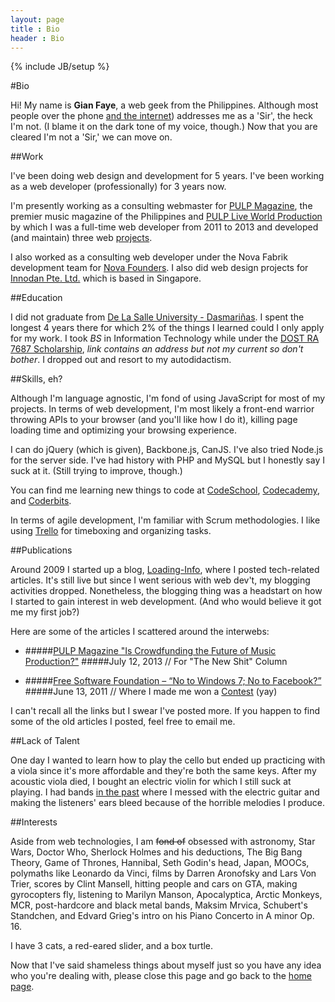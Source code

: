 ```yaml
---
layout: page
title : Bio
header : Bio
---
```

{% include JB/setup %}

#Bio

Hi! My name is **Gian Faye**, a web geek from the Philippines. Although most people over the phone [and the internet](/assets/images/bio/not-a-sir.jpg)) addresses me as a 'Sir', the heck I'm not. (I blame it on the dark tone of my voice, though.) Now that you are cleared I'm not a 'Sir,' we can move on. 

##Work

I've been doing web design and development for 5 years. I've been working as a web developer (professionally) for 3 years now.

I'm presently working as a consulting webmaster for [PULP Magazine](http://pulpmagazinelive.com), the premier music magazine of the Philippines and [PULP Live World Production](http://pulpliveworld.com) by which I was a full-time web developer from 2011 to 2013 and developed (and maintain) three web [projects](/projects).

I also worked as a consulting web developer under the Nova Fabrik development team for [Nova Founders](http://novafounders.com). I also did web design projects for [Innodan Pte. Ltd.](http://www.innodan.com/) which is based in Singapore. 

##Education

I did not graduate from [De La Salle University - Dasmariñas](http://www.dlsud.edu.ph/). I spent the longest 4 years there for which 2% of the things I learned could I only apply for my work. I took *BS* in Information Technology while under the [DOST RA 7687 Scholarship](http://region4a.dost.gov.ph/databases/scho_details.php?studid=2897), _link contains an address but not my current so don't bother_. I dropped out and resort to my autodidactism.

##Skills, eh?

Although I'm language agnostic, I'm fond of using JavaScript for most of my projects. In terms of web development, I'm most likely a front-end warrior throwing APIs to your browser (and you'll like how I do it), killing page loading time and optimizing your browsing experience. 

I can do jQuery (which is given), Backbone.js, CanJS. I've also tried Node.js for the server side. I've had history with PHP and MySQL but I honestly say I suck at it. (Still trying to improve, though.) 

You can find me learning new things to code at [CodeSchool](https://www.codeschool.com/users/22010), [Codecademy](http://www.codecademy.com/users/gianfaye), and [Coderbits](https://coderbits.com/gianfaye).

In terms of agile development, I'm familiar with Scrum methodologies. I like using [Trello](http://trello.com/gianfaye) for timeboxing and organizing tasks.

##Publications

Around 2009 I started up a blog, [Loading-Info](http://the.loading-info.net), where I posted tech-related articles. It's still live but since I went serious with web dev't, my blogging activities dropped. Nonetheless, the blogging thing was a headstart on how I started to gain interest in web development. (And who would believe it got me my first job?) 

Here are some of the articles I scattered around the interwebs:

* #####[PULP Magazine "Is Crowdfunding the Future of Music Production?"](http://pulpmagazinelive.com/column/new-shit/crowdfunding-future-of-music-production)
  #####July 12, 2013 // For "The New Shit" Column

* #####[Free Software Foundation – “No to Windows 7; No to Facebook?”](http://www.blogengage.com/blogger/free-software-foundation-no-to-windows-7-no-to-facebook/)
  #####June 13, 2011 // Where I made me won a [Contest](http://www.blogengage.com/blogger/the-june-2011-blogger-spotlight-winners/) (yay)

I can't recall all the links but I swear I've posted more. If you happen to find some of the old articles I posted, feel free to email me.

##Lack of Talent 

One day I wanted to learn how to play the cello but ended up practicing with a viola since it's more affordable and they're both the same keys. After my acoustic viola died, I bought an electric violin for which I still suck at playing. I had bands [in the past](https://www.youtube.com/watch?v=AqGovbV22JY) where I messed with the electric guitar and making the listeners' ears bleed because of the horrible melodies I produce.


##Interests

Aside from web technologies, I am <s>fond of</s> obsessed with astronomy, Star Wars, Doctor Who, Sherlock Holmes and his deductions, The Big Bang Theory, Game of Thrones, Hannibal, Seth Godin's head, Japan, MOOCs, polymaths like Leonardo da Vinci, films by Darren Aronofsky and Lars Von Trier, scores by Clint Mansell, hitting people and cars on GTA, making gyrocopters fly, listening to Marilyn Manson, Apocalyptica, Arctic Monkeys, MCR, post-hardcore and black metal bands, Maksim Mrvica, Schubert's Standchen, and Edvard Grieg's intro on his Piano Concerto in A minor Op. 16. 

I have 3 cats, a red-eared slider, and a box turtle.


Now that I've said shameless things about myself just so you have any idea who you're dealing with, please close this page and go back to the [home page](/).
